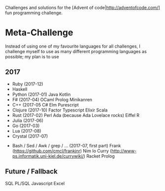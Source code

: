 Challenges and solutions for the [Advent of code|http://adventofcode.com/] fun programming challenge.

# Meta-Challenge
Instead of using one of my favourite languages for all challenges, I challenge myself to use as many
different programming languages as possible; my plan is to use

## 2017
+ Ruby (2017-12)
+ Haskell
+ Python (2017-01)
Java
Kotlin
+ F# (2017-04)
OCaml
Prolog
Minikanren
+ C++ (2017-05
C#
Elm
Purescript
+ Clojure (2017-10)
Factor
Typescript
Elixir
Scala
+ Rust (2017-02)
Perl
Ada (because Ada Lovelace rocks)
Eiffel
R
+ Julia (2017-06)
+ Go (2017-03)
+ Lua (2017-08)
+ Crystal (2017-07)
* Bash / Sed / Awk / grep / ... (2017-07, first part)
Frank (https://github.com/cmcl/frankjnr)
Nim
Io
Curry (http://www-ps.informatik.uni-kiel.de/currywiki/)
Racket
Prolog

## Future / Fallback
SQL
PL/SQL
Javascript
Excel

